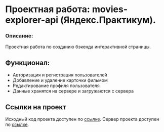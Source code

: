 # Проектная работа: movies-explorer-api (Яндекс.Практикум).

### Описание:
Проектная работа по созданию бэкенда интерактивной страницы.  

## Функционал:
* Авторизация и регистрация пользователей
* Добавление и удаление карточки фильмом
* Редактирование профиля пользователя
* Данные хранятся на сервере и загружаются с сервера

## Ссылки на проект

Исходный код проекта доступен по [ссылке](https://github.com/Alexep0/movies-explorer-api).
Сервер проекта доступен по [ссылке](https://api.movie-explore.alexep0.nomoredomainswork.ru).
